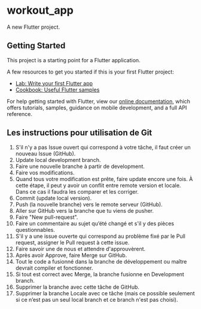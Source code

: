 # workout_app

A new Flutter project.

## Getting Started

This project is a starting point for a Flutter application.

A few resources to get you started if this is your first Flutter project:

- [Lab: Write your first Flutter app](https://flutter.dev/docs/get-started/codelab)
- [Cookbook: Useful Flutter samples](https://flutter.dev/docs/cookbook)

For help getting started with Flutter, view our
[online documentation](https://flutter.dev/docs), which offers tutorials,
samples, guidance on mobile development, and a full API reference.

## Les instructions pour utilisation de Git

1.	S'il n'y a pas Issue ouvert qui correspond à votre tâche, il faut créer un nouveau Issue (GitHub).
2.	Update local development branch.
3.	Faire une nouvelle branche à partir de development.
4.	Faire vos modifications.
5.	Quand tous votre modification est prête, faire update encore une fois.
    À cette étape, il peut y avoir un conflit entre remote version et locale.    
    Dans ce cas il faudra les comparer et les corriger.
6.	Commit (update local version).
7.	Push (la nouvelle branche) vers le remote serveur (GitHub).
8.	Aller sur GitHub vers la branche que tu viens de pusher.
9.	Faire "New pull-request".
10.	Faire un commentaire au sujet qu’été changé et s'il y des pièces questionnables.
11.	S'il y a une issue ouverte qui correspond au problème fixé par le Pull request, assigner le Pull request à cette issue.
12.	Faire savoir une de nous et attendre d'approuvèrent.
13.	Après avoir Approve, faire Merge sur GitHub.
14.	Tout le code a fusionné dans la branche de développement ou maître devrait compiler et fonctionner.
15.	Si tout est correct avec Merge, la branche fusionne en Development branch.
16.	Supprimer la branche avec cette tâche de GitHub.
17.	Supprimer la branche Locale avec ce tâche (mais ce possible seulement si ce n’est pas un seul local branch et ce branch n'est pas choisi).